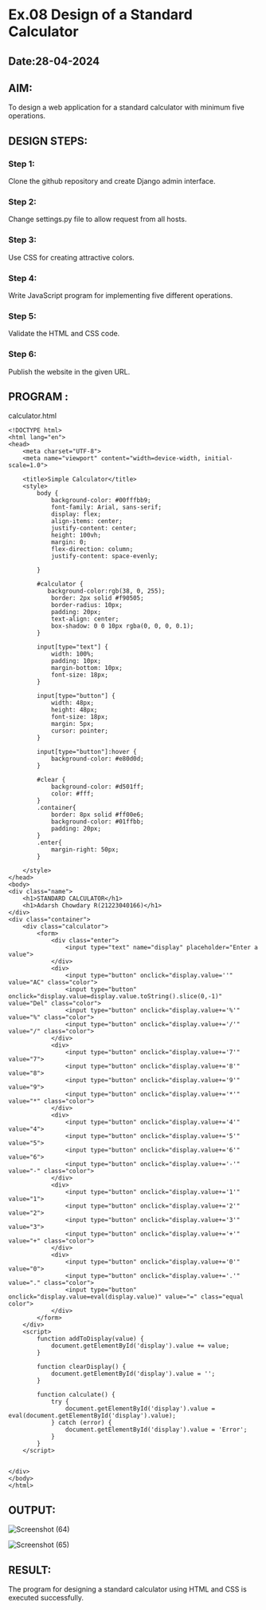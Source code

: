 # Ex.08 Design of a Standard Calculator
## Date:28-04-2024

## AIM:
To design a web application for a standard calculator with minimum five operations.

## DESIGN STEPS:

### Step 1:
Clone the github repository and create Django admin interface.

### Step 2:
Change settings.py file to allow request from all hosts.

### Step 3:
Use CSS for creating attractive colors.

### Step 4:
Write JavaScript program for implementing five different operations.

### Step 5:
Validate the HTML and CSS code.

### Step 6:
Publish the website in the given URL.

## PROGRAM :

calculator.html
```
<!DOCTYPE html>
<html lang="en">
<head>
    <meta charset="UTF-8">
    <meta name="viewport" content="width=device-width, initial-scale=1.0">

    <title>Simple Calculator</title>
    <style>
        body {
            background-color: #00fffbb9;
            font-family: Arial, sans-serif;
            display: flex;
            align-items: center;
            justify-content: center;
            height: 100vh;
            margin: 0;
            flex-direction: column;
            justify-content: space-evenly;
    
        }

        #calculator {
           background-color:rgb(38, 0, 255);
            border: 2px solid #f90505;
            border-radius: 10px;
            padding: 20px;
            text-align: center;
            box-shadow: 0 0 10px rgba(0, 0, 0, 0.1);
        }

        input[type="text"] {
            width: 100%;
            padding: 10px;
            margin-bottom: 10px;
            font-size: 18px;
        }

        input[type="button"] {
            width: 48px;
            height: 48px;
            font-size: 18px;
            margin: 5px;
            cursor: pointer;
        }

        input[type="button"]:hover {
            background-color: #e80d0d;
        }

        #clear {
            background-color: #d501ff;
            color: #fff;
        }
        .container{
            border: 8px solid #ff00e6;
            background-color: #01ffbb;
            padding: 20px;
        }
        .enter{
            margin-right: 50px;
        }
        
    </style>
</head>
<body>
<div class="name">
    <h1>STANDARD CALCULATOR</h1>
    <h1>Adarsh Chowdary R(21223040166)</h1>
</div>
<div class="container">  
    <div class="calculator">
        <form>
            <div class="enter">
                <input type="text" name="display" placeholder="Enter a value">
            </div>
            <div>
                <input type="button" onclick="display.value=''" value="AC" class="color">
                <input type="button" onclick="display.value=display.value.toString().slice(0,-1)" value="Del" class="color">
                <input type="button" onclick="display.value+='%'" value="%" class="color">
                <input type="button" onclick="display.value+='/'" value="/" class="color">
            </div>
            <div>
                <input type="button" onclick="display.value+='7'" value="7">
                <input type="button" onclick="display.value+='8'" value="8">
                <input type="button" onclick="display.value+='9'" value="9">
                <input type="button" onclick="display.value+='*'" value="*" class="color">
            </div>
            <div>
                <input type="button" onclick="display.value+='4'" value="4">
                <input type="button" onclick="display.value+='5'" value="5">
                <input type="button" onclick="display.value+='6'" value="6">
                <input type="button" onclick="display.value+='-'" value="-" class="color">
            </div>
            <div>
                <input type="button" onclick="display.value+='1'" value="1">
                <input type="button" onclick="display.value+='2'" value="2">
                <input type="button" onclick="display.value+='3'" value="3">
                <input type="button" onclick="display.value+='+'" value="+" class="color">
            </div>
            <div>
                <input type="button" onclick="display.value+='0'" value="0">
                <input type="button" onclick="display.value+='.'" value="." class="color">
                <input type="button" onclick="display.value=eval(display.value)" value="=" class="equal color">
            </div>
        </form>
    </div>
    <script>
        function addToDisplay(value) {
            document.getElementById('display').value += value;
        }
    
        function clearDisplay() {
            document.getElementById('display').value = '';
        }
    
        function calculate() {
            try {
                document.getElementById('display').value = eval(document.getElementById('display').value);
            } catch (error) {
                document.getElementById('display').value = 'Error';
            }
        }
    </script>
    
    
</div>
</body>
</html>
```
## OUTPUT:

![Screenshot (64)](https://github.com/ADARSH778/Calc/assets/149347361/2368b01d-404d-443f-8aa3-31e111e0d032)

![Screenshot (65)](https://github.com/ADARSH778/Calc/assets/149347361/b158ac45-132b-4843-985e-fa24e20837af)


## RESULT:
The program for designing a standard calculator using HTML and CSS is executed successfully.
